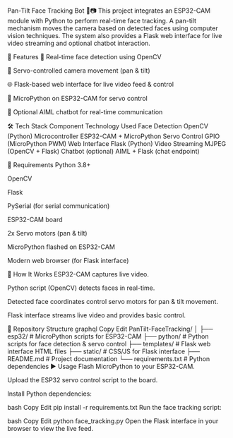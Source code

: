 Pan-Tilt Face Tracking Bot 🤖📷
This project integrates an ESP32-CAM module with Python to perform real-time face tracking. A pan-tilt mechanism moves the camera based on detected faces using computer vision techniques. The system also provides a Flask web interface for live video streaming and optional chatbot interaction.

🚀 Features
🎯 Real-time face detection using OpenCV

🔄 Servo-controlled camera movement (pan & tilt)

🌐 Flask-based web interface for live video feed & control

🔌 MicroPython on ESP32-CAM for servo control

💬 Optional AIML chatbot for real-time communication

🛠️ Tech Stack
Component	Technology Used
Face Detection	OpenCV (Python)
Microcontroller	ESP32-CAM + MicroPython
Servo Control	GPIO (MicroPython PWM)
Web Interface	Flask (Python)
Video Streaming	MJPEG (OpenCV + Flask)
Chatbot (optional)	AIML + Flask (chat endpoint)

🧰 Requirements
Python 3.8+

OpenCV

Flask

PySerial (for serial communication)

ESP32-CAM board

2x Servo motors (pan & tilt)

MicroPython flashed on ESP32-CAM

Modern web browser (for Flask interface)

📸 How It Works
ESP32-CAM captures live video.

Python script (OpenCV) detects faces in real-time.

Detected face coordinates control servo motors for pan & tilt movement.

Flask interface streams live video and provides basic control.

📂 Repository Structure
graphql
Copy
Edit
PanTilt-FaceTracking/
│
├── esp32/           # MicroPython scripts for ESP32-CAM
├── python/          # Python scripts for face detection & servo control
├── templates/       # Flask web interface HTML files
├── static/          # CSS/JS for Flask interface
├── README.md        # Project documentation
└── requirements.txt # Python dependencies
▶️ Usage
Flash MicroPython to your ESP32-CAM.

Upload the ESP32 servo control script to the board.

Install Python dependencies:

bash
Copy
Edit
pip install -r requirements.txt
Run the face tracking script:

bash
Copy
Edit
python face_tracking.py
Open the Flask interface in your browser to view the live feed.
